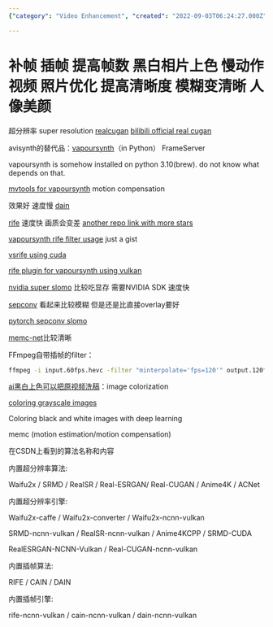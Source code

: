 ```yaml
---
{"category": "Video Enhancement", "created": "2022-09-03T06:24:27.000Z", "date": "2022-09-03 06:24:27", "description": "This article discusses various video quality enhancement techniques such as super resolution with Real-CUGAN, colorization, and algorithms like DAIN, RIFE, VapourSynth, Waifu2x, and RealESRGAN. These techniques can improve clarity and frame rates but may have an impact on speed or image quality.", "modified": "2022-09-13T09:47:45.244Z", "tags": ["video quality", "super resolution", "Real-CUGAN", "colorization", "DAIN", "RIFE", "VapourSynth", "Waifu2x", "RealESRGAN"], "title": "补帧 插帧 提高帧数"}

---
```


# 补帧 插帧 提高帧数 黑白相片上色 慢动作视频 照片优化 提高清晰度 模糊变清晰 人像美颜

超分辨率 super resolution [realcugan](https://github.com/nihui/realcugan-ncnn-vulkan) [bilibili official real cugan](https://github.com/bilibili/ailab/tree/main/Real-CUGAN)

avisynth的替代品：[vapoursynth](http://vapoursynth.com/doc/pythonreference.html#grammar)（in Python） FrameServer

vapoursynth is somehow installed on python 3.10(brew). do not know what depends on that.

[mvtools for vapoursynth](https://github.com/dubhater/vapoursynth-mvtools) motion compensation

效果好 速度慢 [dain](https://github.com/baowenbo/DAIN)

[rife](https://github.com/MegEngine/ECCV2022-RIFE) 速度快 画质会变差 [another repo link with more stars](https://github.com/megvii-research/ECCV2022-RIFE)

[vapoursynth rife filter usage](https://gist.github.com/Mr-Z-2697/5dab5352e078cdde96453216ad7a7f92) just a gist

[vsrife using cuda](https://vsdb.top/plugins/rife)

[rife plugin for vapoursynth using vulkan](https://vsdb.top/plugins/rife)

[nvidia super slomo](https://github.com/avinashpaliwal/Super-SloMo/) 比较吃显存 需要NVIDIA SDK 速度快

[sepconv](https://github.com/martkartasev/sepconv) 看起来比较模糊 但是还是比直接overlay要好

[pytorch sepconv slomo](https://github.com/sniklaus/sepconv-slomo)

[memc-net](https://github.com/baowenbo/MEMC-Net)比较清晰

FFmpeg自带插帧的filter：
```bash
ffmpeg -i input.60fps.hevc -filter "minterpolate='fps=120'" output.120fps.hevc

```

[ai黑白上色可以把原视频洗稿](https://aistudio.baidu.com/aistudio/projectdetail/1161285?channelType=0&channel=0)：image colorization

[coloring grayscale images](https://github.com/emilwallner/Coloring-greyscale-images)

Coloring black and white images with deep learning

memc (motion estimation/motion compensation)

在CSDN上看到的算法名称和内容

内置超分辨率算法:

Waifu2x / SRMD / RealSR / Real-ESRGAN/ Real-CUGAN / Anime4K / ACNet

内置超分辨率引擎:

Waifu2x-caffe / Waifu2x-converter / Waifu2x-ncnn-vulkan

SRMD-ncnn-vulkan / RealSR-ncnn-vulkan / Anime4KCPP / SRMD-CUDA

RealESRGAN-NCNN-Vulkan / Real-CUGAN-ncnn-vulkan

内置插帧算法:

RIFE / CAIN / DAIN

内置插帧引擎:

rife-ncnn-vulkan / cain-ncnn-vulkan / dain-ncnn-vulkan
